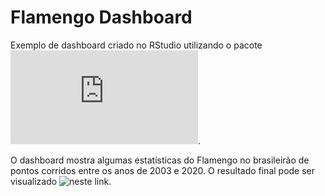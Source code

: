 # Flamengo Dashboard

Exemplo de dashboard criado no RStudio utilizando o pacote ![flexdashboard](https://flexdashboard-pkg.netlify.app/index.html). 

O dashboard mostra algumas estatísticas do Flamengo no brasileirão de pontos corridos entre os anos de 2003 e 2020. O resultado final pode ser visualizado ![neste link](https://santhiagocristiano.shinyapps.io/flamengo-brasileirao/).
